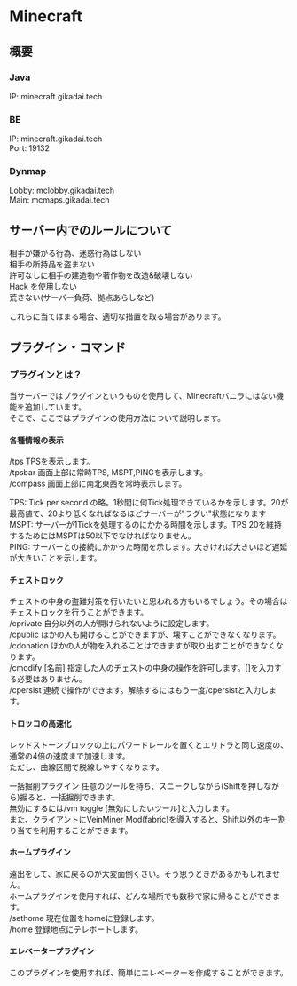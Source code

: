 # Minecraft
## 概要
### Java
IP: minecraft.gikadai.tech  

### BE  
IP: minecraft.gikadai.tech  
Port: 19132  

### Dynmap
Lobby: mclobby.gikadai.tech  
Main: mcmaps.gikadai.tech  


## サーバー内でのルールについて
相手が嫌がる行為、迷惑行為はしない  
相手の所持品を盗まない  
許可なしに相手の建造物や著作物を改造&破壊しない  
Hack を使用しない  
荒さない(サーバー負荷、拠点あらしなど)  
  
これらに当てはまる場合、適切な措置を取る場合があります。  
  
## プラグイン・コマンド
### プラグインとは？
当サーバーではプラグインというものを使用して、Minecraftバニラにはない機能を追加しています。  
そこで、ここではプラグインの使用方法について説明します。  

#### 各種情報の表示  
/tps TPSを表示します。  
/tpsbar 画面上部に常時TPS, MSPT,PINGを表示します。  
/compass 画面上部に南北東西を常時表示します。  
  
TPS: Tick per second の略。1秒間に何Tick処理できているかを示します。20が最高値で、20より低くなればなるほどサーバーが"ラグい"状態になります  
MSPT: サーバーが1Tickを処理するのにかかる時間を示します。TPS 20を維持するためにはMSPTは50以下でなければなりません。  
PING: サーバーとの接続にかかった時間を示します。大きければ大きいほど遅延が大きいことを示します。  


#### チェストロック
チェストの中身の盗難対策を行いたいと思われる方もいるでしょう。その場合はチェストロックを行うことができます。  
/cprivate 自分以外の人が開けられないように設定します。  
/cpublic ほかの人も開けることができますが、壊すことができなくなります。  
/cdonation ほかの人が物を入れることはできますが取り出すことができなくなります。  
/cmodify [名前] 指定した人のチェストの中身の操作を許可します。[]を入力する必要はありません。  
/cpersist 連続で操作ができます。解除するにはもう一度/cpersistと入力します。  


#### トロッコの高速化
レッドストーンブロックの上にパワードレールを置くとエリトラと同じ速度の、通常の4倍の速度まで加速します。  
ただし、曲線区間で脱線しやすくなります。  

一括掘削プラグイン
任意のツールを持ち、スニークしながら(Shiftを押しながら)掘ると、一括掘削できます。  
無効にするには/vm toggle [無効にしたいツール]と入力します。  
また、クライアントにVeinMiner Mod(fabric)を導入すると、Shift以外のキー割り当てを利用することができます。  


#### ホームプラグイン
遠出をして、家に戻るのが大変面倒くさい。そう思うときがあるかもしれません。  
ホームプラグインを使用すれば、どんな場所でも数秒で家に帰ることができます。  
/sethome 現在位置をhomeに登録します。  
/home 登録地点にテレポートします。  


#### エレベータープラグイン
このプラグインを使用すれば、簡単にエレベーターを作成することができます。  